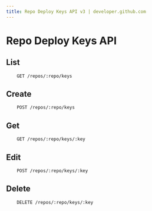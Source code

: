 ```yaml
---
title: Repo Deploy Keys API v3 | developer.github.com
---
```


# Repo Deploy Keys API

## List

		GET /repos/:repo/keys

## Create

		POST /repos/:repo/keys

## Get

		GET /repos/:repo/keys/:key

## Edit

		POST /repos/:repo/keys/:key

## Delete

		DELETE /repos/:repo/keys/:key

